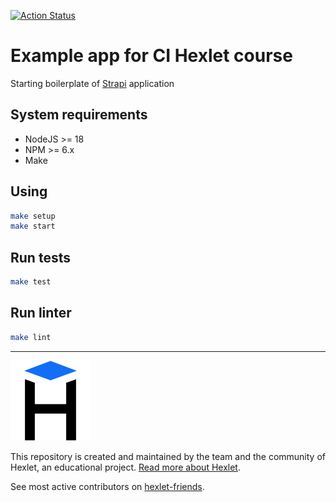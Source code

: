 [![Action Status](https://github.com/YriiDanilov/hexlet-ci-app/workflows/main.yml/badge.svg)](https://github.com/YriiDanilov/hexlet-ci-app/actions)

# Example app for CI Hexlet course

Starting boilerplate of [Strapi](https://strapi.io/) application

## System requirements

- NodeJS >= 18
- NPM >= 6.x
- Make

## Using

```sh
make setup
make start
```

## Run tests

```sh
make test
```

## Run linter

```sh
make lint
```

---

[![Hexlet Ltd. logo](https://raw.githubusercontent.com/Hexlet/assets/master/images/hexlet_logo128.png)](https://hexlet.io/?utm_source=github&utm_medium=link&utm_campaign=hexlet-ci-app)

This repository is created and maintained by the team and the community of Hexlet, an educational project. [Read more about Hexlet](https://hexlet.io/?utm_source=github&utm_medium=link&utm_campaign=hexlet-ci-app).

See most active contributors on [hexlet-friends](https://friends.hexlet.io/).

